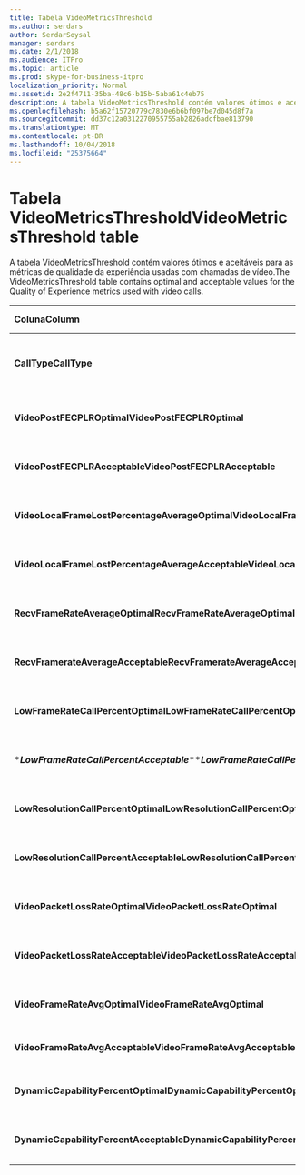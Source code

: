 ```yaml
---
title: Tabela VideoMetricsThreshold
ms.author: serdars
author: SerdarSoysal
manager: serdars
ms.date: 2/1/2018
ms.audience: ITPro
ms.topic: article
ms.prod: skype-for-business-itpro
localization_priority: Normal
ms.assetid: 2e2f4711-35ba-48c6-b15b-5aba61c4eb75
description: A tabela VideoMetricsThreshold contém valores ótimos e aceitáveis para as métricas de qualidade da experiência usadas com chamadas de vídeo.
ms.openlocfilehash: b5a62f15720779c7830e6b6bf097be7d045d8f7a
ms.sourcegitcommit: dd37c12a0312270955755ab2826adcfbae813790
ms.translationtype: MT
ms.contentlocale: pt-BR
ms.lasthandoff: 10/04/2018
ms.locfileid: "25375664"
---
```

# <a name="videometricsthreshold-table"></a><span data-ttu-id="7a34b-103">Tabela VideoMetricsThreshold</span><span class="sxs-lookup"><span data-stu-id="7a34b-103">VideoMetricsThreshold table</span></span>
 
<span data-ttu-id="7a34b-104">A tabela VideoMetricsThreshold contém valores ótimos e aceitáveis para as métricas de qualidade da experiência usadas com chamadas de vídeo.</span><span class="sxs-lookup"><span data-stu-id="7a34b-104">The VideoMetricsThreshold table contains optimal and acceptable values for the Quality of Experience metrics used with video calls.</span></span>
  

| <span data-ttu-id="7a34b-105">**Coluna**</span><span class="sxs-lookup"><span data-stu-id="7a34b-105">**Column**</span></span>                                               | <span data-ttu-id="7a34b-106">**Tipo de dados**</span><span class="sxs-lookup"><span data-stu-id="7a34b-106">**Data Type**</span></span>       | <span data-ttu-id="7a34b-107">**Chave/índice**</span><span class="sxs-lookup"><span data-stu-id="7a34b-107">**Key/Index**</span></span>  | <span data-ttu-id="7a34b-108">**Detalhes**</span><span class="sxs-lookup"><span data-stu-id="7a34b-108">**Details**</span></span>                          |
|:---------------------------------------------------------|:--------------------|:---------------|:-------------------------------------|
| <span data-ttu-id="7a34b-109">**CallType**</span><span class="sxs-lookup"><span data-stu-id="7a34b-109">**CallType**</span></span> <br/>                                       | <span data-ttu-id="7a34b-110">int</span><span class="sxs-lookup"><span data-stu-id="7a34b-110">int</span></span>  <br/>          | <span data-ttu-id="7a34b-111">Primária</span><span class="sxs-lookup"><span data-stu-id="7a34b-111">Primary</span></span>  <br/> | <span data-ttu-id="7a34b-112">Tipo de chamada feita.</span><span class="sxs-lookup"><span data-stu-id="7a34b-112">Type of call that was placed.</span></span>  <br/> |
| <span data-ttu-id="7a34b-113">**VideoPostFECPLROptimal**</span><span class="sxs-lookup"><span data-stu-id="7a34b-113">**VideoPostFECPLROptimal**</span></span> <br/>                         | <span data-ttu-id="7a34b-114">decimal(5,2)</span><span class="sxs-lookup"><span data-stu-id="7a34b-114">decimal(5,2)</span></span>  <br/> |                | <span data-ttu-id="7a34b-115">O valor padrão é 0.05.</span><span class="sxs-lookup"><span data-stu-id="7a34b-115">The default value is 0.05.</span></span>  <br/>    |
| <span data-ttu-id="7a34b-116">**VideoPostFECPLRAcceptable**</span><span class="sxs-lookup"><span data-stu-id="7a34b-116">**VideoPostFECPLRAcceptable**</span></span> <br/>                      | <span data-ttu-id="7a34b-117">decimal(5,2)</span><span class="sxs-lookup"><span data-stu-id="7a34b-117">decimal(5,2)</span></span>  <br/> |                | <span data-ttu-id="7a34b-118">O valor padrão é 0.10.</span><span class="sxs-lookup"><span data-stu-id="7a34b-118">The default value is 0.10.</span></span>  <br/>    |
| <span data-ttu-id="7a34b-119">**VideoLocalFrameLostPercentageAverageOptimal**</span><span class="sxs-lookup"><span data-stu-id="7a34b-119">**VideoLocalFrameLostPercentageAverageOptimal**</span></span> <br/>    | <span data-ttu-id="7a34b-120">decimal(5,2)</span><span class="sxs-lookup"><span data-stu-id="7a34b-120">decimal(5,2)</span></span>  <br/> |                | <span data-ttu-id="7a34b-121">O valor padrão é 5.0.</span><span class="sxs-lookup"><span data-stu-id="7a34b-121">The default value is 5.0.</span></span>  <br/>     |
| <span data-ttu-id="7a34b-122">**VideoLocalFrameLostPercentageAverageAcceptable**</span><span class="sxs-lookup"><span data-stu-id="7a34b-122">**VideoLocalFrameLostPercentageAverageAcceptable**</span></span> <br/> | <span data-ttu-id="7a34b-123">decimal(5,2)</span><span class="sxs-lookup"><span data-stu-id="7a34b-123">decimal(5,2)</span></span>  <br/> |                | <span data-ttu-id="7a34b-124">O valor padrão é 10.0.</span><span class="sxs-lookup"><span data-stu-id="7a34b-124">The default value is 10.0.</span></span>  <br/>    |
| <span data-ttu-id="7a34b-125">**RecvFrameRateAverageOptimal**</span><span class="sxs-lookup"><span data-stu-id="7a34b-125">**RecvFrameRateAverageOptimal**</span></span> <br/>                    | <span data-ttu-id="7a34b-126">decimal(9,4)</span><span class="sxs-lookup"><span data-stu-id="7a34b-126">decimal(9,4)</span></span>  <br/> |                | <span data-ttu-id="7a34b-127">O valor padrão é 12.0000.</span><span class="sxs-lookup"><span data-stu-id="7a34b-127">The default value is 12.0000.</span></span>  <br/> |
| <span data-ttu-id="7a34b-128">**RecvFramerateAverageAcceptable**</span><span class="sxs-lookup"><span data-stu-id="7a34b-128">**RecvFramerateAverageAcceptable**</span></span> <br/>                 | <span data-ttu-id="7a34b-129">decimal(9,4)</span><span class="sxs-lookup"><span data-stu-id="7a34b-129">decimal(9,4)</span></span>  <br/> |                | <span data-ttu-id="7a34b-130">O valor padrão é 7.0000.</span><span class="sxs-lookup"><span data-stu-id="7a34b-130">The default value is 7.0000.</span></span>  <br/>  |
| <span data-ttu-id="7a34b-131">**LowFrameRateCallPercentOptimal**</span><span class="sxs-lookup"><span data-stu-id="7a34b-131">**LowFrameRateCallPercentOptimal**</span></span> <br/>                 | <span data-ttu-id="7a34b-132">decimal(5,2)</span><span class="sxs-lookup"><span data-stu-id="7a34b-132">decimal(5,2)</span></span>  <br/> |                | <span data-ttu-id="7a34b-133">O valor padrão é 5.0.</span><span class="sxs-lookup"><span data-stu-id="7a34b-133">The default value is 5.0.</span></span>  <br/>     |
| <span data-ttu-id="7a34b-134">\****LowFrameRateCallPercentAcceptable***\*</span><span class="sxs-lookup"><span data-stu-id="7a34b-134">\****LowFrameRateCallPercentAcceptable***\*</span></span> <br/>        | <span data-ttu-id="7a34b-135">decimal(5,2)</span><span class="sxs-lookup"><span data-stu-id="7a34b-135">decimal(5,2)</span></span>  <br/> |                | <span data-ttu-id="7a34b-136">O valor padrão é 10.0 /</span><span class="sxs-lookup"><span data-stu-id="7a34b-136">The default value is 10.0/</span></span>  <br/>    |
| <span data-ttu-id="7a34b-137">**LowResolutionCallPercentOptimal**</span><span class="sxs-lookup"><span data-stu-id="7a34b-137">**LowResolutionCallPercentOptimal**</span></span> <br/>                | <span data-ttu-id="7a34b-138">decimal(5,2)</span><span class="sxs-lookup"><span data-stu-id="7a34b-138">decimal(5,2)</span></span>  <br/> |                | <span data-ttu-id="7a34b-139">O valor padrão é 5.0.</span><span class="sxs-lookup"><span data-stu-id="7a34b-139">The default value is 5.0.</span></span>  <br/>     |
| <span data-ttu-id="7a34b-140">**LowResolutionCallPercentAcceptable**</span><span class="sxs-lookup"><span data-stu-id="7a34b-140">**LowResolutionCallPercentAcceptable**</span></span> <br/>             | <span data-ttu-id="7a34b-141">decimal(5,2)</span><span class="sxs-lookup"><span data-stu-id="7a34b-141">decimal(5,2)</span></span>  <br/> |                | <span data-ttu-id="7a34b-142">O valor padrão é 10.0.</span><span class="sxs-lookup"><span data-stu-id="7a34b-142">The default value is 10.0.</span></span>  <br/>    |
| <span data-ttu-id="7a34b-143">**VideoPacketLossRateOptimal**</span><span class="sxs-lookup"><span data-stu-id="7a34b-143">**VideoPacketLossRateOptimal**</span></span> <br/>                     | <span data-ttu-id="7a34b-144">foat</span><span class="sxs-lookup"><span data-stu-id="7a34b-144">foat</span></span>  <br/>         |                | <span data-ttu-id="7a34b-145">O valor padrão é 0.05.</span><span class="sxs-lookup"><span data-stu-id="7a34b-145">The default value is 0.05.</span></span>  <br/>    |
| <span data-ttu-id="7a34b-146">**VideoPacketLossRateAcceptable**</span><span class="sxs-lookup"><span data-stu-id="7a34b-146">**VideoPacketLossRateAcceptable**</span></span> <br/>                  | <span data-ttu-id="7a34b-147">float</span><span class="sxs-lookup"><span data-stu-id="7a34b-147">float</span></span>  <br/>        |                | <span data-ttu-id="7a34b-148">O valor padrão é 0.10.</span><span class="sxs-lookup"><span data-stu-id="7a34b-148">The default value is 0.10.</span></span>  <br/>    |
| <span data-ttu-id="7a34b-149">**VideoFrameRateAvgOptimal**</span><span class="sxs-lookup"><span data-stu-id="7a34b-149">**VideoFrameRateAvgOptimal**</span></span> <br/>                       | <span data-ttu-id="7a34b-150">float</span><span class="sxs-lookup"><span data-stu-id="7a34b-150">float</span></span>  <br/>        |                | <span data-ttu-id="7a34b-151">O valor padrão é 12.</span><span class="sxs-lookup"><span data-stu-id="7a34b-151">The default value is 12.</span></span>  <br/>      |
| <span data-ttu-id="7a34b-152">**VideoFrameRateAvgAcceptable**</span><span class="sxs-lookup"><span data-stu-id="7a34b-152">**VideoFrameRateAvgAcceptable**</span></span> <br/>                    | <span data-ttu-id="7a34b-153">float</span><span class="sxs-lookup"><span data-stu-id="7a34b-153">float</span></span>  <br/>        |                | <span data-ttu-id="7a34b-154">O valor padrão é 7.</span><span class="sxs-lookup"><span data-stu-id="7a34b-154">The default value is 7.</span></span>  <br/>       |
| <span data-ttu-id="7a34b-155">**DynamicCapabilityPercentOptimal**</span><span class="sxs-lookup"><span data-stu-id="7a34b-155">**DynamicCapabilityPercentOptimal**</span></span> <br/>                | <span data-ttu-id="7a34b-156">decimal(5,2)</span><span class="sxs-lookup"><span data-stu-id="7a34b-156">decimal(5,2)</span></span>  <br/> |                | <span data-ttu-id="7a34b-157">O valor padrão é 5.00.</span><span class="sxs-lookup"><span data-stu-id="7a34b-157">The default value is 5.00.</span></span>  <br/>    |
| <span data-ttu-id="7a34b-158">**DynamicCapabilityPercentAcceptable**</span><span class="sxs-lookup"><span data-stu-id="7a34b-158">**DynamicCapabilityPercentAcceptable**</span></span> <br/>             | <span data-ttu-id="7a34b-159">decimal(5,2)</span><span class="sxs-lookup"><span data-stu-id="7a34b-159">decimal(5,2)</span></span>  <br/> |                | <span data-ttu-id="7a34b-160">O valor padrão é 10.00.</span><span class="sxs-lookup"><span data-stu-id="7a34b-160">The default value is 10.00.</span></span>  <br/>   |


